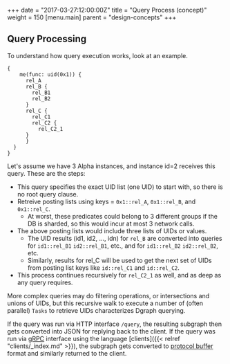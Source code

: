 +++
date = "2017-03-27:12:00:00Z"
title = "Query Process (concept)"
weight = 150
[menu.main]
    parent = "design-concepts"
+++

## Query Processing

To understand how query execution works, look at an example.

```
{
    me(func: uid(0x1)) {
      rel_A
      rel_B {
        rel_B1
        rel_B2
      }
      rel_C {
        rel_C1
        rel_C2 {
          rel_C2_1
      }
      }
  }
}

```

Let's assume we have 3 Alpha instances, and instance id=2 receives this query. These are the steps:

* This query specifies the exact UID list (one UID) to start with, so there is no root query clause.
* Retreive posting lists using keys = `0x1::rel_A`, `0x1::rel_B`, and `0x1::rel_C`. 
   * At worst, these predicates could belong to 3 different groups if the DB is sharded, so this would incur at most 3 network calls.
* The above posting lists would include three lists of UIDs or values. 
   * The UID results (id1, id2, ..., idn) for `rel_B` are converted into queries for `id1::rel_B1` `id2::rel_B1`, etc., and for `id1::rel_B2` `id2::rel_B2`, etc.
   * Similarly, results for rel_C will be used to get the next set of UIDs from posting list keys like `id::rel_C1` and `id::rel_C2`.
* This process continues recursively for `rel_C2_1` as well, and as deep as any query requires.

More complex queries may do filtering operations, or intersections and unions of UIDs, but this recursive walk to execute a number of (often parallel) `Tasks` to retrieve UIDs characterizes Dgraph querying.

If the query was run via HTTP interface `/query`, the resulting subgraph then gets converted into JSON for
replying back to the client. If the query was run via [gRPC](https://www.grpc.io/) interface using
the language [clients]({{< relref "clients/_index.md" >}}), the subgraph gets converted to
[protocol buffer](https://developers.google.com/protocol-buffers/) format and similarly returned to the client.
